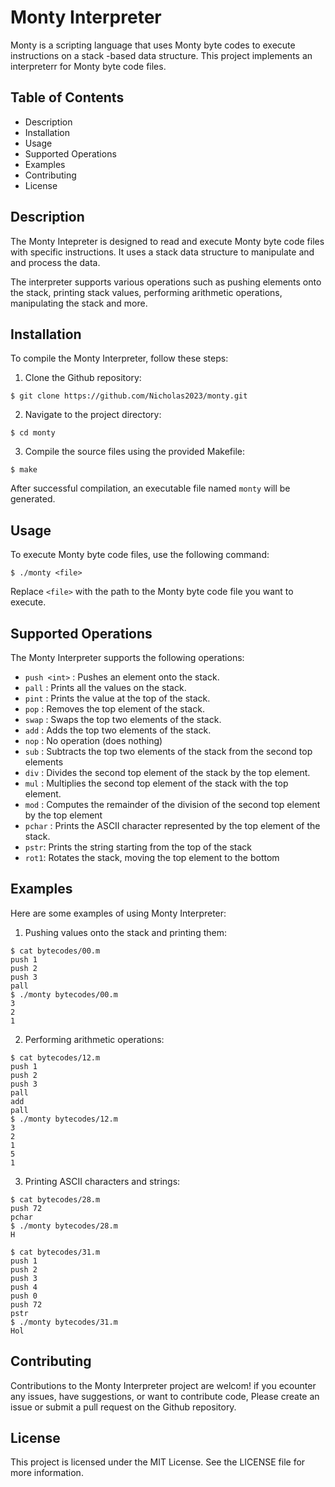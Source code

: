 # Monty Interpreter

Monty is a scripting language that uses Monty byte codes to execute instructions on a stack -based data structure. This project implements an interpreterr for Monty byte code files.


## Table of Contents

* Description
* Installation
* Usage
* Supported Operations
* Examples
* Contributing
* License


## Description

The Monty Intepreter is designed to read and execute Monty byte code files with specific instructions. It uses a stack data structure to manipulate and and process the data.

The interpreter supports various operations such as pushing elements onto the stack, printing stack values, performing arithmetic operations, manipulating the stack and more.


## Installation

To compile the Monty Interpreter, follow these steps:

1. Clone the Github repository:

```
$ git clone https://github.com/Nicholas2023/monty.git
```

2. Navigate to the project directory:

```
$ cd monty
```

3. Compile the source files using the provided Makefile:

```
$ make
```


After successful compilation, an executable file named `monty` will be generated.

## Usage

To execute Monty byte code files, use the following command:

```
$ ./monty <file>
```

Replace `<file>` with the path to the Monty byte code file you want to execute.


## Supported Operations

The Monty Interpreter supports the following operations:
* `push <int>` : Pushes an element  onto the stack.
* `pall` : Prints all the values on the stack.
* `pint` : Prints the value at the top of the stack.
* `pop` : Removes the top element of the stack.
* `swap` : Swaps the top two elements of the stack.
* `add` : Adds the top two elements of the stack.
* `nop` : No operation (does nothing)
* `sub` : Subtracts the top two elements of the stack from the second top elements
* `div` : Divides the second top element of the stack by the top element.
* `mul` : Multiplies the second top element of the stack with the top element.
* `mod` : Computes the remainder of the division of the second top element by the top element
* `pchar` : Prints the ASCII character represented by the top element of the stack.
* `pstr`: Prints the string starting from the top of the stack
* `rot1`: Rotates the stack, moving the top element to the bottom

## Examples

Here are some examples of using Monty Interpreter:

1. Pushing values onto the stack and printing them:
```
$ cat bytecodes/00.m
push 1
push 2
push 3
pall
$ ./monty bytecodes/00.m
3
2
1
```

2. Performing arithmetic operations:

```
$ cat bytecodes/12.m
push 1
push 2
push 3
pall
add
pall
$ ./monty bytecodes/12.m
3
2
1
5
1
```

3. Printing ASCII characters and strings:

```
$ cat bytecodes/28.m
push 72
pchar
$ ./monty bytecodes/28.m
H

$ cat bytecodes/31.m
push 1
push 2
push 3
push 4
push 0
push 72
pstr
$ ./monty bytecodes/31.m
Hol
```

## Contributing

Contributions to the Monty Interpreter project are welcom! if you ecounter any issues, have suggestions, or want to contribute code, Please create an issue or submit a pull request on the Github repository.


## License

This project is licensed under the MIT License. See the LICENSE file for more information.
